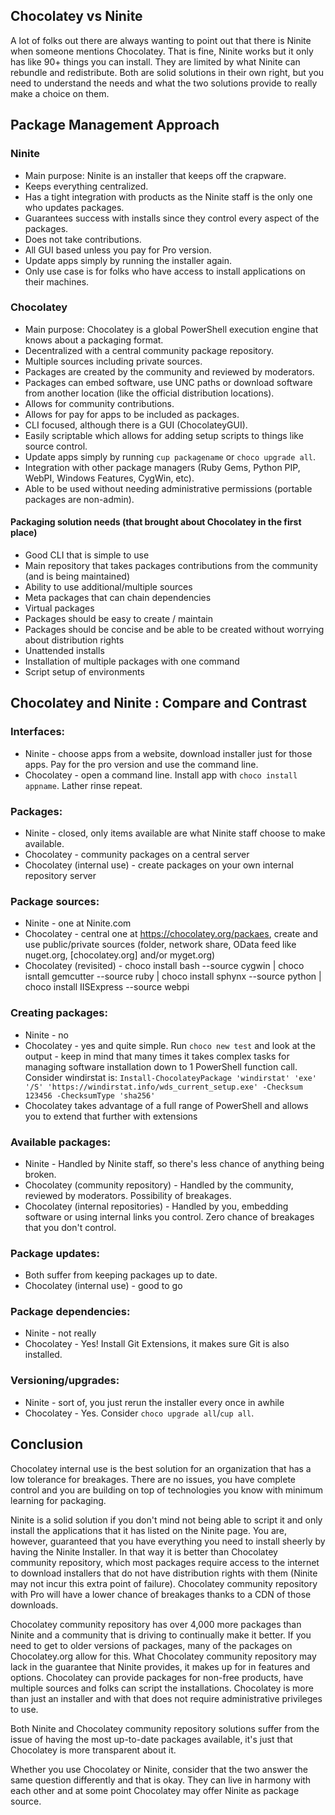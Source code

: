 ## Chocolatey vs Ninite

A lot of folks out there are always wanting to point out that there is Ninite when someone mentions Chocolatey. That is fine, Ninite works but it only has like 90+ things you can install. They are limited by what Ninite can rebundle and redistribute. Both are solid solutions in their own right, but you need to understand the needs and what the two solutions provide to really make a choice on them.

## Package Management Approach

### Ninite
* Main purpose: Ninite is an installer that keeps off the crapware.
* Keeps everything centralized.
* Has a tight integration with products as the Ninite staff is the only one who updates packages.
* Guarantees success with installs since they control every aspect of the packages.
* Does not take contributions.
* All GUI based unless you pay for Pro version.
* Update apps simply by running the installer again.
* Only use case is for folks who have access to install applications on their machines.

### Chocolatey
* Main purpose: Chocolatey is a global PowerShell execution engine that knows about a packaging format.
* Decentralized with a central community package repository.
* Multiple sources including private sources.
* Packages are created by the community and reviewed by moderators.
* Packages can embed software, use UNC paths or download software from another location (like the official distribution locations).
* Allows for community contributions.
* Allows for pay for apps to be included as packages.
* CLI focused, although there is a GUI (ChocolateyGUI).
* Easily scriptable which allows for adding setup scripts to things like source control.
* Update apps simply by running `cup packagename` or `choco upgrade all`.
* Integration with other package managers (Ruby Gems, Python PIP, WebPI, Windows Features, CygWin, etc).
* Able to be used without needing administrative permissions (portable packages are non-admin).

#### Packaging solution needs (that brought about Chocolatey in the first place)
* Good CLI that is simple to use
* Main repository that takes packages contributions from the community (and is being maintained)
* Ability to use additional/multiple sources
* Meta packages that can chain dependencies
* Virtual packages
* Packages should be easy to create / maintain
* Packages should be concise and be able to be created without worrying about distribution rights
* Unattended installs
* Installation of multiple packages with one command
* Script setup of environments

## Chocolatey and  Ninite : Compare and Contrast

### Interfaces:
* Ninite - choose apps from a website, download installer just for those apps. Pay for the pro version and use the command line.
* Chocolatey - open a command line. Install app with `choco install appname`. Lather rinse repeat.

### Packages:
* Ninite - closed, only items available are what Ninite staff choose to make available.
* Chocolatey - community packages on a central server
* Chocolatey (internal use) - create packages on your own internal repository server

### Package sources:
* Ninite - one at Ninite.com
* Chocolatey - central one at https://chocolatey.org/packaes, create and use public/private sources (folder, network share, OData feed like nuget.org, [chocolatey.org] and/or myget.org)
* Chocolatey (revisited) - choco install bash --source cygwin | choco isntall gemcutter --source ruby | choco install sphynx --source python | choco install IISExpress --source webpi

### Creating packages:
* Ninite - no
* Chocolatey - yes and quite simple. Run `choco new test` and look at the output - keep in mind that many times it takes complex tasks for managing software installation down to 1 PowerShell function call. Consider windirstat is: `Install-ChocolateyPackage 'windirstat' 'exe' '/S' 'https://windirstat.info/wds_current_setup.exe' -Checksum 123456 -ChecksumType 'sha256'`
* Chocolatey takes advantage of a full range of PowerShell and allows you to extend that further with extensions

### Available packages:
* Ninite - Handled by Ninite staff, so there's less chance of anything being broken.
* Chocolatey (community repository) - Handled by the community, reviewed by moderators. Possibility of breakages.
* Chocolatey (internal repositories) - Handled by you, embedding software or using internal links you control. Zero chance of breakages that you don't control.

### Package updates:
* Both suffer from keeping packages up to date.
* Chocolatey (internal use) - good to go

### Package dependencies:
* Ninite - not really
* Chocolatey - Yes! Install Git Extensions, it makes sure Git is also installed.

### Versioning/upgrades:
* Ninite - sort of, you just rerun the installer every once in awhile
* Chocolatey - Yes. Consider `choco upgrade all`/`cup all`.

## Conclusion
Chocolatey internal use is the best solution for an organization that has a low tolerance for breakages. There are no issues, you have complete control and you are building on top of technologies you know with minimum learning for packaging. 

Ninite is a solid solution if you don't mind not being able to script it and only install the applications that it has listed on the Ninite page. You are, however, guaranteed that you have everything you need to install sheerly by having the Ninite Installer. In that way it is better than Chocolatey community repository, which most packages require access to the internet to download installers that do not have distribution rights with them (Ninite may not incur this extra point of failure). Chocolatey community repository with Pro will have a lower chance of breakages thanks to a CDN of those downloads.

Chocolatey community repository has over 4,000 more packages than Ninite and a community that is driving to continually make it better. If you need to get to older versions of packages, many of the packages on Chocolatey.org allow for this. What Chocolatey community repository may lack in the guarantee that Ninite provides, it makes up for in features and options. Chocolatey can provide packages for non-free products, have multiple sources and folks can script the installations. Chocolatey is more than just an installer and with that does not require administrative privileges to use.

Both Ninite and Chocolatey community repository solutions suffer from the issue of having the most up-to-date packages available, it's just that Chocolatey is more transparent about it.

Whether you use Chocolatey or Ninite, consider that the two answer the same question differently and that is okay. They can live in harmony with each other and at some point Chocolatey may offer Ninite as package source.